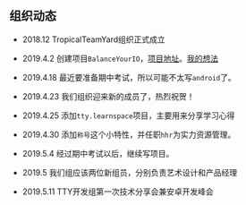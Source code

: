 ## 组织动态

- 2018.12 TropicalTeamYard组织正式成立

- 2019.4.2 创建项目`BalanceYourIO`，[项目地址](https://github.com/TropicalTeamYard/BalanceYourIO)。[我的想法](./IDEA.md)

- 2019.4.18 最近要准备期中考试，所以可能不太写`android`了。

- 2019.4.23 我们组织迎来新的成员了，热烈祝贺！

- 2019.4.25 添加`tty.learnspace`项目，主要用来分享学习心得

- 2019.4.30 添加`称号`这个小特性，并任职`hhr`为实力资源管理。

- 2019.5.4 经过期中考试以后，继续写项目。

- 2019.5 我们组应该两位新组员，分别负责艺术设计和产品经理

- 2019.5.11 TTY开发组第一次技术分享会兼安卓开发峰会